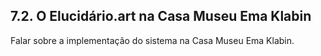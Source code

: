 ## 7.2. O Elucidário.art na Casa Museu Ema Klabin

Falar sobre a implementação do sistema na Casa Museu Ema Klabin.
